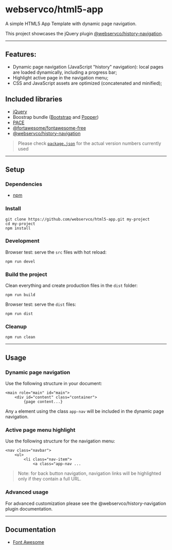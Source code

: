 # webservco/html5-app

A simple HTML5 App Template with dynamic page navigation.

This project showcases the jQuery plugin [@webservco/history-navigation](https://www.npmjs.com/package/@webservco/history-navigation).

---

## Features:
- Dynamic page navigation (JavaScript "history" navigation): local pages are loaded dynamically, including a progress bar;
- Highlight active page in the navigation menu;
- CSS and JavaScript assets are optimized (concatenated and minified);

## Included libraries
- [jQuery](https://jquery.com/)
- Boostrap bundle ([Bootstrap](https://getbootstrap.com/) and [Popper](https://popper.js.org/))
- [PACE](https://www.npmjs.com/package/pace-js)
- [@fortawesome/fontawesome-free](https://www.npmjs.com/package/@fortawesome/fontawesome-free)
- [@webservco/history-navigation](https://www.npmjs.com/package/@webservco/history-navigation)
> Please check [`package.json`](/package.json) for the actual version numbers currently used

---
## Setup

### Dependencies
- [npm](https://www.npmjs.com/)

### Install
```
git clone https://github.com/webservco/html5-app.git my-project
cd my-project
npm install
```

### Development
Browser test: serve the `src` files with hot reload:
```
npm run devel
```

### Build the project
Clean everything and create production files in the `dist` folder:
```
npm run build
```
Browser test: serve the `dist` files:
```
npm run dist
```

### Cleanup
```
npm run clean
```

---

## Usage

### Dynamic page navigation

Use the following structure in your document:
```
<main role="main" id="main">
    <div id="content" class="container">
        {page content...}
```

Any `a` element using the class `app-nav` will be included in the dynamic page navigation.

### Active page menu highlight

Use the following structure for the navigation menu:
```
<nav class="navbar">
    <ul>
        <li class="nav-item">
            <a class="app-nav ...
```

> Note: for back button navigation, navigation links will be highlighted only if they contain a full URL.

### Advanced usage

For advanced customization please see the @webservco/history-navigation plugin documentation.

---

## Documentation

- [Font Awesome](/docs/FontAwesome.md)
